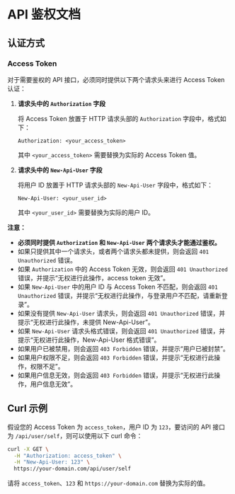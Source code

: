 # API 鉴权文档

## 认证方式

### Access Token

对于需要鉴权的 API 接口，必须同时提供以下两个请求头来进行 Access Token 认证：

1. **请求头中的 `Authorization` 字段**

    将 Access Token 放置于 HTTP 请求头部的 `Authorization` 字段中，格式如下：

    ```
    Authorization: <your_access_token>
    ```

    其中 `<your_access_token>` 需要替换为实际的 Access Token 值。

2. **请求头中的 `New-Api-User` 字段**

    将用户 ID 放置于 HTTP 请求头部的 `New-Api-User` 字段中，格式如下：

    ```
    New-Api-User: <your_user_id>
    ```

    其中 `<your_user_id>` 需要替换为实际的用户 ID。

**注意：**

*   **必须同时提供 `Authorization` 和 `New-Api-User` 两个请求头才能通过鉴权。**
*   如果只提供其中一个请求头，或者两个请求头都未提供，则会返回 `401 Unauthorized` 错误。
*   如果 `Authorization` 中的 Access Token 无效，则会返回 `401 Unauthorized` 错误，并提示“无权进行此操作，access token 无效”。
*   如果 `New-Api-User` 中的用户 ID 与 Access Token 不匹配，则会返回 `401 Unauthorized` 错误，并提示“无权进行此操作，与登录用户不匹配，请重新登录”。
*   如果没有提供 `New-Api-User` 请求头，则会返回 `401 Unauthorized` 错误，并提示“无权进行此操作，未提供 New-Api-User”。
*   如果 `New-Api-User` 请求头格式错误，则会返回 `401 Unauthorized` 错误，并提示“无权进行此操作，New-Api-User 格式错误”。
*   如果用户已被禁用，则会返回 `403 Forbidden` 错误，并提示“用户已被封禁”。
*   如果用户权限不足，则会返回 `403 Forbidden` 错误，并提示“无权进行此操作，权限不足”。
*   如果用户信息无效，则会返回 `403 Forbidden` 错误，并提示“无权进行此操作，用户信息无效”。

## Curl 示例

假设您的 Access Token 为 `access_token`，用户 ID 为 `123`，要访问的 API 接口为 `/api/user/self`，则可以使用以下 curl 命令：

```bash
curl -X GET \
  -H "Authorization: access_token" \
  -H "New-Api-User: 123" \
  https://your-domain.com/api/user/self
```

请将 `access_token`、`123` 和 `https://your-domain.com` 替换为实际的值。

